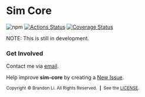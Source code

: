 <!-- Copyright © 2019-2020 Brandon Li. All rights reserved. -->

<!--—————————————————————————————————————————————————————————————————————————*!
 * IMPORTANT: This file was generated by `grunt generate-readme`. This is meant
 *            to be a general template, and CAN/SHOULD be modified to suite
 *            your repository.
 *                
 *            See https://github.com/brandonLi8/grunt-config/ for more
 *            information. Your package.json determines the content of this
 *            file.
 * 
 * @author Brandon Li <brandon.li820@gmail.com>
!*——————————————————————————————————————————————————————————————————————————-->

# Sim Core

<!-- Badges go here. -->
![npm](https://img.shields.io/npm/v/sim-core)
[![Actions Status](https://github.com/brandonLi8/sim-core/workflows/CI/badge.svg)](https://github.com/brandonLi8/sim-core/actions?query=workflow%3ACI)
[![Coverage Status](https://coveralls.io/repos/github/brandonLi8/sim-core/badge.svg?branch=master)](https://coveralls.io/github/brandonLi8/sim-core?branch=master)

<!-- Description -->
<!-- <blockquote align="left">
  <b>
    
  </b>
</blockquote>

### Try it!
<a href="https://github.com/brandonLi8/sim-core#read-me" target="_blank">Visit the app.</a>
 -->
<!-- Uncomment to add a screen shot:  -->
<!-- <img src="" alt="" style="width: 400px;"/></a> -->

<!-- ### Installation
(1) Clone the repository in a desired spot
```
$ git clone https://github.com/brandonLi8/sim-core.git
```
(2) Start the application.
```
sim-core$ npm start
```
(3) Open `http://localhost:path` (You will need to modify this URL based on your HTTP port environment variable and relative path.)
 -->
<!-- Documentation -->
<!-- ### Documentation -->
<!-- Commented out for now. Used to add Quick Links for future developers. -->

NOTE: This is still in development.

### Get Involved

Contact me via <a href="mailto:brandon.li820@gmail.com" target="_blank"> email</a>.

Help improve **sim-core** by creating a <a href="https://github.com/brandonLi8/sim-core/issues" target="_blank">New Issue</a>.

<!-- Copyright -->
<sub>Copyright © Brandon Li. All Rights Reserved.&nbsp;&nbsp;<b>|</b>&nbsp;&nbsp;See the <a href="https://github.com/brandonLi8/sim-core/blob/master/LICENSE" target="_blank">LICENSE</a>.</sub>